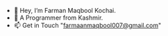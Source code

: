 - 👋 Hey, I’m Farman Maqbool Kochai.
- 👀 A Programmer from Kashmir.
- 📫 Get in Touch "farmaanmaqbool007@gmail.com"



